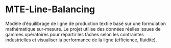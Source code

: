 # MTE-Line-Balancing
Modèle d’équilibrage de ligne de production textile basé sur une formulation mathématique sur-mesure. Le projet utilise des données réelles issues de gammes opératoires pour répartir les tâches selon les contraintes industrielles et visualiser la performance de la ligne (efficience, fluidité).

